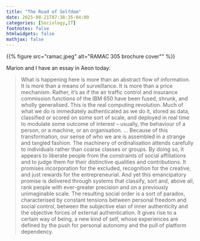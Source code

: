 ```yaml
---
title: "The Road of Selfdom"
date: 2025-08-21T07:38:35-04:00
categories: [Sociology,IT]
footnotes: false
htmlwidgets: false
mathjax: false
---
```


{{% figure src="ramac.jpeg" alt="RAMAC 305 brochure cover"" %}}

Marion and I have an essay in Aeon today:

> What is happening here is more than an abstract flow of information. It is more than a means of surveillance. It is more than a price mechanism. Rather, it’s as if the air traffic control and insurance commission functions of the IBM 650 have been fused, shrunk, and wholly generalised. This is the real computing revolution. Much of what we do is immediately authenticated as we do it, stored as data, classified or scored on some sort of scale, and deployed in real time to modulate some outcome of interest – usually, the behaviour of a person, or a machine, or an organisation. ... Because of this transformation, our sense of who we are is assembled in a strange and tangled fashion. The machinery of ordinalisation attends carefully to individuals rather than coarse classes or groups. By doing so, it appears to liberate people from the constraints of social affiliations and to judge them for their distinctive qualities and contributions. It promises incorporation for the excluded, recognition for the creative, and just rewards for the entrepreneurial. And yet this emancipatory promise is delivered through systems that classify, sort and, above all, rank people with ever-greater precision and on a previously unimaginable scale. The resulting social order is a sort of paradox, characterised by constant tensions between personal freedom and social control, between the subjective elan of inner authenticity and the objective forces of external authentication. It gives rise to a certain way of being, a new kind of self, whose experiences are defined by the push for personal autonomy and the pull of platform dependency.




